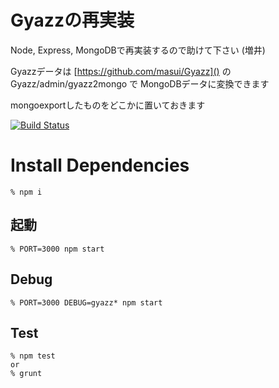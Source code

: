 # Gyazzの再実装

Node, Express, MongoDBで再実装するので助けて下さい (増井)

Gyazzデータは [https://github.com/masui/Gyazz]() の
Gyazz/admin/gyazz2mongo で MongoDBデータに変換できます

mongoexportしたものをどこかに置いておきます


[![Build Status](https://travis-ci.org/masuilab/Gyazz.svg?branch=master)](https://travis-ci.org/masuilab/Gyazz)


# Install Dependencies

    % npm i


## 起動

    % PORT=3000 npm start

## Debug

    % PORT=3000 DEBUG=gyazz* npm start


## Test

    % npm test
    or
    % grunt